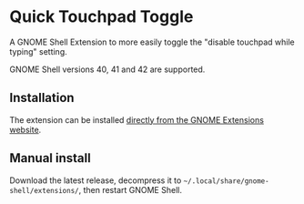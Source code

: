 # Quick Touchpad Toggle
A GNOME Shell Extension to more easily toggle the "disable touchpad while typing" setting.

GNOME Shell versions 40, 41 and 42 are supported.

## Installation
The extension can be installed [directly from the GNOME Extensions website](https://extensions.gnome.org/extension/5292/quick-touchpad-toggle/).

## Manual install
Download the latest release, decompress it to `~/.local/share/gnome-shell/extensions/`, then restart GNOME Shell.
